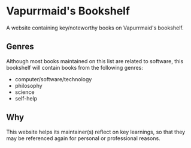# Vapurrmaid's Bookshelf

A website containing key/noteworthy books on Vapurrmaid's bookshelf.

## Genres

Although most books maintained on this list are related to software, this bookshelf will contain
books from the following genres:

- computer/software/technology
- philosophy
- science
- self-help

## Why

This website helps its maintainer(s) reflect on key learnings, so that they may be referenced
again for personal or professional reasons.

